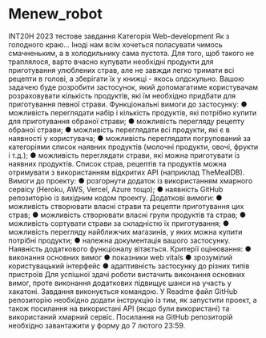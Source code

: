 # Menew_robot
INT20H 2023 тестовe завдання
Категорія Web-development
Як з голодного краю…
Іноді нам всім хочеться поласувати чимось смачненьким, а в
холодильнику сама пустота. Для того, щоб такого не траплялося, варто
вчасно купувати необхідні продукти для приготування улюблених страв,
але не завжди легко тримати всі рецепти в голові, а зберігати їх у книжці -
якось олдскульно. Вашою задачею буде розробити застосунок, який
допомагатиме користувачам розраховувати кількість продуктів, які їм
необхідно придбати для приготування певної страви.
Функціональні вимоги до застосунку:
● можливість переглядати набір і кількість продуктів, які потрібно
купити для приготування обраної страви;
● можливість перегляду рецепту обраної страви;
● можливість переглядати всі продукти, які є в наявності у користувача;
● можливість переглядати погрупований за категоріями список
наявних продуктів (молочні продукти, овочі, фрукти і т.д.);
● можливість переглядати страви, які можна приготувати із наявних
продуктів.
Список страв, рецептів та продуктів можна отримувати з
використанням відкритих API (наприклад TheMealDB).
Вимоги до проекту:
● розгорнути додаток iз використанням хмарного сервісу (Heroku, AWS,
Vercel, Azure тощо);
● наявність GitHub репозиторію із вихідним кодом проекту.
Додаткові вимоги:
● можливість створювати власні страви та рецепти приготування цих
страв;
● можливість створювати власні групи продуктів та страв;
● можливість сортувати страви за складністю їх приготування;
● можливість перегляду найближчих магазинів, у яких можна купити
потрібні продукти;
● належна документація вашого застосунку.
Наявність додаткового функціоналу вітається.
Критерії оцінювання:
● виконання основних вимог
● показники web vitals
● зрозумілий користувацький інтерфейс
● адаптивність застосунку до різних типів пристроїв
Для успішної здачі роботи вистачить виконання основних вимог, проте
виконання додаткових підвищує шанси на участь у хакатоні. Завдання
виконується командою.
У Readme файл GitHub репозиторію необхідно додати інструкцію із тим,
як запустити проект, а також посилання на використані API (якщо були
використані) та використаний хмарний сервіс.
Посилання на GitHub репозиторій необхідно завантажити у форму
до 7 лютого 23:59.

